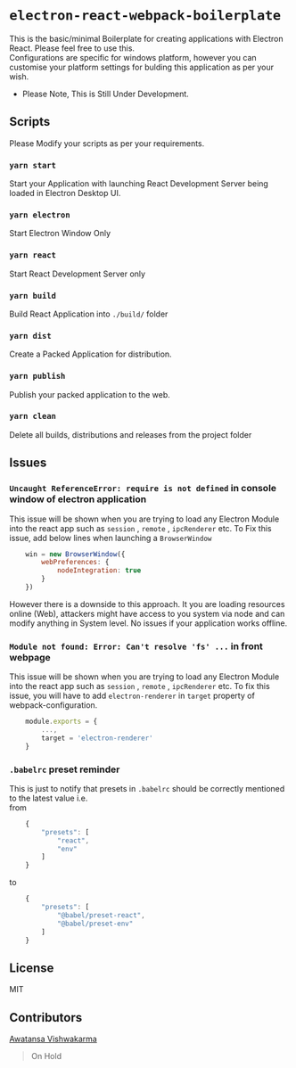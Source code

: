 # `electron-react-webpack-boilerplate`
This is the basic/minimal Boilerplate for creating applications with Electron React. Please feel free to use this.<br/>
Configurations are specific for windows platform, however you can customise your platform settings for bulding this application as per your wish.

* Please Note, This is Still Under Development.

## Scripts

Please Modify your scripts as per your requirements.

### `yarn start` 

Start your Application with launching React Development Server being loaded in Electron Desktop UI.

### `yarn electron` 

Start Electron Window Only

### `yarn react` 

Start React Development Server only

### `yarn build` 

Build React Application into `./build/` folder

### `yarn dist` 

Create a Packed Application for distribution.

### `yarn publish` 

Publish your packed application to the web.

### `yarn clean` 

Delete all builds, distributions and releases from the project folder

## Issues

### `Uncaught ReferenceError: require is not defined` in console window of electron application
This issue will be shown when you are trying to load any Electron Module into the react app such as `session` , `remote` , `ipcRenderer` etc.
To Fix this issue, add below lines when launching a `BrowserWindow` 

``` js
    win = new BrowserWindow({
        webPreferences: {
            nodeIntegration: true
        }
    })
```

However there is a downside to this approach. It you are loading resources online (Web), attackers might have access to you system via node and can modify anything in System level. No issues if your application works offline.

### `Module not found: Error: Can't resolve 'fs' ...` in front webpage

This issue will be shown when you are trying to load any Electron Module into the react app such as `session` , `remote` , `ipcRenderer` etc.
To fix this issue, you will have to add `electron-renderer` in `target` property of webpack-configuration.

``` js
    module.exports = {
        ...,
        target = 'electron-renderer'
    }
```

### `.babelrc` preset reminder

This is just to notify that presets in `.babelrc` should be correctly mentioned to the latest value i.e.<br/>
from

``` js
    {
        "presets": [
            "react",
            "env"
        ]
    }
```

to

``` js
    {
        "presets": [
            "@babel/preset-react",
            "@babel/preset-env"
        ]
    }
```

## License

MIT

## Contributors

[Awatansa Vishwakarma](https://github.com/awatansa)

> On Hold

